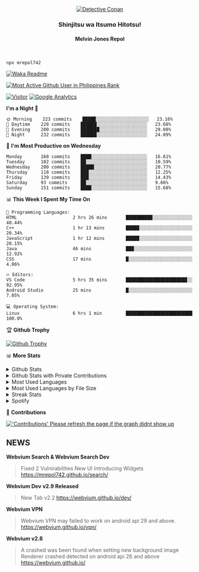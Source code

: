 <p align="center">
<a href="https://mrepol742.github.io">
  <img alt="Detective Conan" src="https://mrepol742-gif-randomizer.vercel.app/api/" /> 
  </a> 
  <h3 align="center">Shinjitsu wa Itsumo Hitotsu!</h3>
  <h4 align="center">Melvin Jones Repol</h4>
</p>
<br>

~~~
npx mrepol742
~~~
[![Waka Readme](https://github.com/mrepol742/mrepol742/actions/workflows/README.yml/badge.svg)](https://github.com/mrepol742/mrepol742/actions/workflows/README.yml)

[![Most Active Github User in Philippines Rank](https://enibdhv97zm33sz.m.pipedream.net)](https://mrepol742.github.io)

[![Visitor](https://visitor-badge.glitch.me/badge?page_id=mrepol742)](https:/mrepol742.github.io) [![Google Analytics](https://ga-beacon.appspot.com/UA-211882290-2/profile-readme)](https://mrepol742.github.io)

[comment]: <> (This is a automated generated Data from github action workflow)
[comment]: <> (START OF GENERATED DATA)

<!--START_SECTION:waka-->
**I'm a Night 🦉** 

```text
🌞 Morning    223 commits    █████░░░░░░░░░░░░░░░░░░░░   23.16% 
🌆 Daytime    228 commits    ██████░░░░░░░░░░░░░░░░░░░   23.68% 
🌃 Evening    280 commits    ███████░░░░░░░░░░░░░░░░░░   29.08% 
🌙 Night      232 commits    ██████░░░░░░░░░░░░░░░░░░░   24.09%

```
📅 **I'm Most Productive on Wednesday** 

```text
Monday       160 commits    ████░░░░░░░░░░░░░░░░░░░░░   16.61% 
Tuesday      102 commits    ██░░░░░░░░░░░░░░░░░░░░░░░   10.59% 
Wednesday    200 commits    █████░░░░░░░░░░░░░░░░░░░░   20.77% 
Thursday     118 commits    ███░░░░░░░░░░░░░░░░░░░░░░   12.25% 
Friday       139 commits    ███░░░░░░░░░░░░░░░░░░░░░░   14.43% 
Saturday     93 commits     ██░░░░░░░░░░░░░░░░░░░░░░░   9.66% 
Sunday       151 commits    ████░░░░░░░░░░░░░░░░░░░░░   15.68%

```


📊 **This Week I Spent My Time On** 

```text
💬 Programming Languages: 
HTML                     2 hrs 26 mins       ██████████░░░░░░░░░░░░░░░   40.44% 
C++                      1 hr 13 mins        █████░░░░░░░░░░░░░░░░░░░░   20.34% 
JavaScript               1 hr 12 mins        █████░░░░░░░░░░░░░░░░░░░░   20.15% 
Java                     46 mins             ███░░░░░░░░░░░░░░░░░░░░░░   12.92% 
CSS                      17 mins             █░░░░░░░░░░░░░░░░░░░░░░░░   4.86%

🔥 Editors: 
VS Code                  5 hrs 35 mins       ███████████████████████░░   92.95% 
Android Studio           25 mins             █░░░░░░░░░░░░░░░░░░░░░░░░   7.05%

💻 Operating System: 
Linux                    6 hrs 1 min         █████████████████████████   100.0%

```


<!--END_SECTION:waka-->

[comment]: <> (END OF GENERATED DATA)

<p>

🏆 **Github Trophy**
  
<a href="https://mrepol742.github.io">
<img alt="Github Trophy" src="https://github-profile-trophy.vercel.app/?username=mrepol742&theme=gruvbox">
</a>
</p>

<p>

📊 **More Stats**
  
<details>
  <summary>Github Stats</summary>
  <br>
  <a href="https://mrepol742.github.io">
  <img alt="Github Stats" src="https://github-readme-stats.vercel.app/api?username=mrepol742&show_icons=true&count_private=true&theme=gruvbox&include_all_commits=true">
</a>  
  
</details> 
  
  <details>
  <summary>Github Stats with Private Contributions</summary>
  <br>
 <a href="https://mrepol742.github.io">
<img alt="Github Stats with Private Contributions" src="https://mrepol742.github.io/github-stats/generated/overview.svg">
</a>
</details>
  
<details>
  <summary>Most Used Languages</summary>
  <br>
 <a href="https://mrepol742.github.io">
<img alt="Most Used Languages" src="https://github-readme-stats.vercel.app/api/top-langs/?username=mrepol742&layout=compact&include_all_commits=true&&count_private=true&langs_count=20&theme=gruvbox">
</a>
</details>

 <details>
  <summary>Most Used Languages by File Size</summary>
  <br>
 <a href="https://mrepol742.github.io">
<img alt="Most Used Languages by File Size" src="https://mrepol742.github.io/github-stats/generated/languages.svg">
</a>
</details>

<details>
  <summary>Streak Stats</summary>
  <br>
<a href="https://mrepol742.github.io">
<img alt="'Streak Stats' Please refresh the page if the stats didnt show up" src="https://mrepol742-streak-stats.herokuapp.com/?user=mrepol742&theme=gruvbox">
</a>
</p>
</details>
<details>
  <summary>Spotify</summary>
  <br>
<a href="https://mrepol742.github.io">
<img alt="Spotify" src="https://spotify-recently-played-readme.vercel.app/api?user=7xx9e7hwq1qyown0m4ut78pcz&count=10&unique=true">
</a>
</p>
</details>


📜 **Contributions**
  
<a href="https://mrepol742.github.io">
<img alt="'Contributions' Please refresh the page if the graph didnt show up" src="https://mrepol742-activity-graph.herokuapp.com/graph?username=mrepol742&theme=github&hide_border=true">
</a>
</p>


## NEWS
**Webvium Search & Webvium Search Dev**
> Fixed 2 Vulnirabilities
> New UI
> Introducing Widgets
> https://mrepol742.github.io/search/

**Webvium Dev v2.9 Released**
> New Tab v2.2
> https://webvium.github.io/dev/

**Webvium VPN**
> Webvium VPN may failed to work on android api 29 and above.
> https://webvium.github.io/vpn/

**Webvium v2.8**
> A crashed was been found when setting new background image <br> Renderer crashed detected on android api 26 and above
> https://webvium.github.io/
